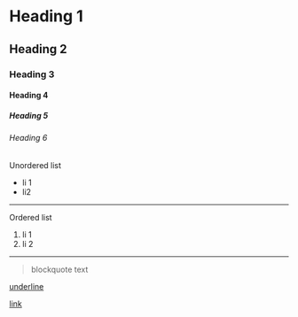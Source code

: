 
# Heading 1

## Heading 2

### Heading 3

#### Heading 4

##### Heading 5

###### Heading 6

<!-- Fallback: type=table -->

Unordered list

- li 1
- li2

---

Ordered list

1. li 1
2. li 2

---

> blockquote text

<u>underline

</u>[link](https://www.ensemblesoftware.ro/)

